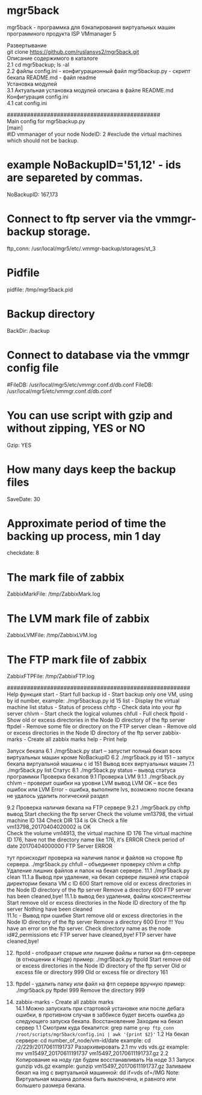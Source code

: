 # mgr5back
mgr5back - программка для бэкапирования виртуальных машин программного продукта ISP VMmanager 5 

Развертывание 
<br>git clone https://github.com/ruslansvs2/mgr5back.git
<br>Описание содержимого в каталоге 
<br>2.1 cd mgr5backup; ls -al 
<br>2.2 файлы
      config.ini  - конфигурационный файл 
      mgr5backup.py - скрипт бекапа 
      README.md - файл readme 
<br>Установка модулей 
<br>3.1 Актуальная установка модулей описана в файле README.md 
<br>Конфигурация config.ini 
<br>4.1 cat config.ini

##############################################
<br><b3>Main config for mgr5backup.py<b3>
<br>[main]
<br>\#ID vmmanager of your node
NodeID: 2
#exclude the virtual machines which should not be backup.
# example NoBackupID='51,12' - ids are separeted by commas.
NoBackupID: 167,173
# Connect to ftp server via the vmmgr-backup storage.
ftp_conn: /usr/local/mgr5/etc/.vmmgr-backup/storages/st_3
# Pidfile
pidfile: /tmp/mgr5back.pid
# Backup directory
BackDir: /backup
# Connect to database via the vmmgr config file
#FileDB: /usr/local/mgr5/etc/vmmgr.conf.d/db.conf
FileDB: /usr/local/mgr5/etc/vmmgr.conf.d/db.conf
# You can use script with gzip and without zipping, YES or NO
Gzip: YES
# How many days keep the backup files
SaveDate: 30
# Approximate period of time the backing up process, min 1 day
checkdate: 8
# The mark file of zabbix
ZabbixMarkFile: /tmp/ZabbixMark.log 
# The LVM mark file of zabbix 
ZabbixLVMFile: /tmp/ZabbixLVM.log
# The FTP mark file of zabbix 
ZabbixFTPFile: /tmp/ZabbixFTP.log

#######################################################
Help функция
start - Start full backup
id - Start backup only one VM, using by id number, example: ./mgr5backup.py id 15
list - Display the virtual machine list
status - Status of process
chftp - Check data into your ftp server
chlvm - Start check the logical volumes
chfull - Full check
ftpold - Show old or excess directories in the Node ID directory of the ftp server
ftpdel - Remove some file or directory on the FTP server
clean - Remove old or excess directories in the Node ID directory of the ftp server
zabbix-marks - Create all zabbix marks
help - Print help

Запуск бекапа 
6.1 ./mgr5back.py start   – запустит полный бекап всех виртуальных машин кроме  NoBackupID 
6.2 ./mgr5back.py id  151  – запуск бекапа виртуальной машины с id 151
 Вывод всех виртуальных машин 
7.1 ./mgr5back.py list 
Статус 
8.1 ./mgr5back.py status  – вывод статуса программки
Проверка бекапов 
9.1 Проверка LVM
9.1.1  ./mgr5back.py chlvm   – проверит ошибки на уровни LVM 
вывод  LVM OK  – все без ошибок 
или      LVM Error  - ошибка, выполните lvs, возможно после бекапа не удалось удалить логический раздел   

9.2 Проверка наличия бекапа на FTP сервере 
9.2.1  ./mgr5back.py chftp  
вывод 
Start checking the ftp server
Check the volume vm13798, the virtual machine ID 134
Check DIR 134 is Ok
Check a file vm13798_20170404020002 is OK  
Check the volume vm14913, the virtual machine ID 176
The virtual machine ID 176, have not the directory name like 176, it's ERROR
Check period of date 20170404000000
FTP Server ERROR 

тут происходит проверка на наличия папок и файлов на стороне ftp сервера.
  ./mgr5back.py chfull  – объединяет проверку chlvm и chftp 
Удаление лишних файлов и папок на бекап сервере. 
11.1  ./mgr5back.py clean 
11.1.a Вывод при удаление, на бекап сервере лишней или старой директории бекапа VM c ID 600 
Start remove old or excess directories in the Node ID directory of the ftp server
Remove a directory 600
FTP server has been cleaned,bye! 
11.1.b  вывод без удаления, файлы  консинстентны
Start remove old or excess directories in the Node ID directory of the ftp server
Nothing have been cleaned  
 11.1с - Вывод при ошибке 
Start remove old or excess directories in the Node ID directory of the ftp server
Remove a directory 600
Error !!! You have an error on the ftp server. Check directory name as the node id#2,permissions etc
FTP server have cleaned,bye! 
FTP server have cleaned,bye!

12. ftpold  - отобразит старые или лишние файлы и папки на фтп-сервере (в отношении к Ноде)
пример: ./mgr5back.py ftpold
Start remove old or excess directories in the Node ID directory of the ftp server
Old or excess file or directory 999
Old or excess file or directory 161

13.  ftpdel     - удалить папку или файл на фтп сервере вручную
пример: ./mgr5back.py ftpdel 999
Remove the directory 999
14. zabbix-marks - Create all zabbix marks  
14.1 Можно запускать при стартовой установке или после дебага ошибки, в противном случаи в заббиксе
будет висеть ошибка до следующего запуска бекапа. 
Восстановление 
Заходим на бекап сервер 
1.1 Смотрим куда бекапится:
   grep name `grep ftp_conn /root/scripts/mgr5back/config.ini | awk '{print $2}'`
1.2 На бекап сервере: cd number_of_node/vm-id/date
example: cd /2/229/20170611191737
Разархивировать 
2.1 mv vds vds.gz
example: mv vm15497_20170611191737  vm15497_20170611191737.gz
2.2 Копирование на ноду где будем восстанавливать 
 На ноде 
3.1 Запуск gunzip vds.gz
example: gunzip vm15497_20170611191737.gz 
Заливаем бекап на img c виртуальной машинной: dd if=vds of=/IMG 
Note: Виртуальная машина должна быть выключена, и равного или большего размера бекапа.      
 

